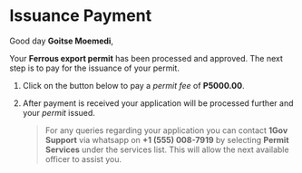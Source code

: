 # Issuance Payment

Good day  **Goitse Moemedi**, 

Your **Ferrous export permit** has been processed and approved. The next step is to pay for the issuance of  your permit.

 1. Click on the button below to pay a *permit fee* of **P5000.00**.
 2. After payment is received your application will be processed further and your *permit* issued.

	> For any queries regarding your application you can contact **1Gov Support** via whatsapp on **+1 (555) 008-7919** by selecting **Permit Services** under the services list. This will allow the next available officer to assist you.